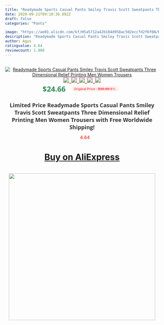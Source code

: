 ```yaml
---
title: "Readymade Sports Casual Pants Smiley Travis Scott Sweatpants Three Dimensional Relief Printing Men Women Trousers"
date: 2020-09-21T09:10:36.892Z
draft: false
categories: "Pants"

image: "https://ae01.alicdn.com/kf/H5a5712a42b104d958ac502eccfd2f6f6N/Readymade-Sports-Casual-Pants-Smiley-Travis-Scott-Sweatpants-Three-Dimensional-Relief-Printing-Men-Women-Trousers.jpg"
description: "Readymade Sports Casual Pants Smiley Travis Scott Sweatpants Three Dimensional Relief Printing Men Women Trousers"
author: Agus
ratingvalue: 4.64
reviewcount: 1.888
---
```

<br>
<div style="text-align: center;">
<a href="https://s.click.aliexpress.com/e/_9AzFjX" target="_blank" rel="nofollow noopener noreferrer"><img alt="Readymade Sports Casual Pants Smiley Travis Scott Sweatpants Three Dimensional Relief Printing Men Women Trousers" class="magnifier-image" src="https://ae01.alicdn.com/kf/H5a5712a42b104d958ac502eccfd2f6f6N/Readymade-Sports-Casual-Pants-Smiley-Travis-Scott-Sweatpants-Three-Dimensional-Relief-Printing-Men-Women-Trousers.jpg_640x640.jpg">
<br>
<img style="border:1px solid salmon" src="https://ae01.alicdn.com/kf/H5a5712a42b104d958ac502eccfd2f6f6N/Readymade-Sports-Casual-Pants-Smiley-Travis-Scott-Sweatpants-Three-Dimensional-Relief-Printing-Men-Women-Trousers.jpg_120x120.jpg">&nbsp;&nbsp;<img style="border:1px solid salmon" src="https://ae01.alicdn.com/kf/Hd5044845b00d4d90a56a23de5df4839fa/Readymade-Sports-Casual-Pants-Smiley-Travis-Scott-Sweatpants-Three-Dimensional-Relief-Printing-Men-Women-Trousers.jpg_120x120.jpg">&nbsp;&nbsp;<img style="border:1px solid salmon" src="https://ae01.alicdn.com/kf/H5563bc1d3ff24043af41683d92e98de6m/Readymade-Sports-Casual-Pants-Smiley-Travis-Scott-Sweatpants-Three-Dimensional-Relief-Printing-Men-Women-Trousers.jpg_120x120.jpg">&nbsp;&nbsp;<img style="border:1px solid salmon" src="https://ae01.alicdn.com/kf/H6d7328247f484a8782a751df77c0ce37h/Readymade-Sports-Casual-Pants-Smiley-Travis-Scott-Sweatpants-Three-Dimensional-Relief-Printing-Men-Women-Trousers.jpg_120x120.jpg">&nbsp;&nbsp;<img style="border:1px solid salmon" src="https://ae01.alicdn.com/kf/Hd5b673dd01eb45c1813952978833a13bZ/Readymade-Sports-Casual-Pants-Smiley-Travis-Scott-Sweatpants-Three-Dimensional-Relief-Printing-Men-Women-Trousers.jpg_120x120.jpg"></a></div><br0>
<div style="text-align: center;"><span style="background-color: white; border: 0px; box-sizing: border-box; color: seagreen; display: inline-block; font-family: &quot;open sans&quot; , &quot;arial&quot; , &quot;helvetica&quot; , sans-serif , &quot;heiti&quot;; font-size: 24px; font-stretch: inherit; font-weight: 700; line-height: inherit; margin: 0px 10px 0px 0px; padding: 0px; vertical-align: middle;">$24.66 </span>
<span style="background: rgb(255 , 241 , 241); border-radius: 3px; border: 0px; box-sizing: border-box; color: #ff4747; display: inline-block; font-family: inherit; font-size: 12px; font-stretch: inherit; font-style: inherit; font-variant: inherit; font-weight: 600; line-height: inherit; margin: 0px; padding: 2px 5px; transform: scale(0.9); vertical-align: middle;">Original Price : <b style="text-decoration: line-through;">$26.80 </b> 8%&nbsp;&nbsp;</span></div>
<h1 style="color: #333333; display: inline-block; font-family: &quot;open sans&quot; , &quot;arial&quot; , &quot;helvetica&quot; , sans-serif , &quot;heiti&quot;; font-size: 18px; font-stretch: inherit; font-weight: 700; text-align: center;">Limited Price Readymade Sports Casual Pants Smiley Travis Scott Sweatpants Three Dimensional Relief Printing Men Women Trousers with Free Worldwide Shipping!</h1>
<div style="color: #ff4747; text-align: center;">
<img src="https://4.bp.blogspot.com/-M0ZcTcb-5uY/XleCXlxnR4I/AAAAAAAAAEc/OrjgMkXV1oMQFaCRZj5HQwOCBcu3w1FegCPcBGAYYCw/s1600/star.png" style="height: 15px;">&nbsp;<b>4.64</b></div>
<div class="button_cont" align="center"><a class="buynow_a" href="https://s.click.aliexpress.com/e/_9AzFjX" target="_blank" rel="nofollow noopener noreferrer"><H1>Buy on AliExpress</H1></a></div><br>
<div class="separator" style="clear: both; text-align: center;">
<img src="https://lh3.googleusercontent.com/-pTy5HemUv9M/XlePHvY0dAI/AAAAAAAAAE4/0nX5iRUoIWY8eMW9Dpxeirr157OZliDIgCLcBGAsYHQ/s1600/badge.gif" width="480">
</div>
